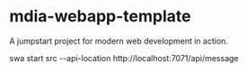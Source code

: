 # mdia-webapp-template
A jumpstart project for modern web development in action.


swa start src --api-location http://localhost:7071/api/message